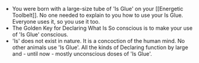 - You were born with a large-size tube of 'Is Glue' on your [[Energetic Toolbelt]]. No one needed to explain to you how to use your Is Glue. Everyone uses it, so you use it too.
- The Golden Key for Declaring What Is So conscious is to make your use of 'Is Glue' conscious.
- 'Is' does not exist in nature. It is a concoction of the human mind. No other animals use 'Is Glue'.
  All the kinds of Declaring function by large and - until now - mostly unconscious doses of 'Is Glue'.